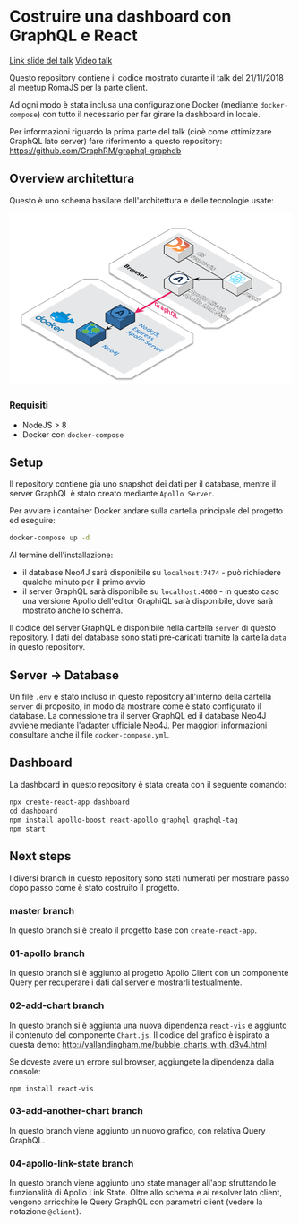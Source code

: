 # Costruire una dashboard con GraphQL e React

[Link slide del talk](https://docs.google.com/presentation/d/1hY6oVJSPujvnBYfFrGeRi_MyafQjkbiobfK23ASHtXw/edit?usp=sharing)
[Video talk](https://youtu.be/U41lUJCs5H4?t=1768)

Questo repository contiene il codice mostrato durante il talk del 21/11/2018 al meetup RomaJS per la parte client.

Ad ogni modo è stata inclusa una configurazione Docker (mediante `docker-compose`) con tutto il necessario per far girare la dashboard in locale.

Per informazioni riguardo la prima parte del talk (cioè come ottimizzare GraphQL lato server) fare riferimento a questo repository: https://github.com/GraphRM/graphql-graphdb

## Overview architettura

Questo è uno schema basilare dell'architettura e delle tecnologie usate:

![repo-architecture](./diagram.png)

### Requisiti

* NodeJS > 8
* Docker con `docker-compose`

## Setup

Il repository contiene già uno snapshot dei dati per il database, mentre il server GraphQL è stato creato mediante `Apollo Server`.

Per avviare i container Docker andare sulla cartella principale del progetto ed eseguire:

```sh
docker-compose up -d
```

Al termine dell'installazione:
* il database Neo4J sarà disponibile su `localhost:7474` - può richiedere qualche minuto per il primo avvio
* il server GraphQL sarà disponibile su `localhost:4000` - in questo caso una versione Apollo dell'editor GraphiQL sarà disponibile, dove sarà mostrato anche lo schema.

Il codice del server GraphQL è disponibile nella cartella `server` di questo repository.
I dati del database sono stati pre-caricati tramite la cartella `data` in questo repository.

## Server -> Database

Un file `.env` è stato incluso in questo repository all'interno della cartella `server` di proposito, in modo da mostrare come è stato configurato il database.
La connessione tra il server GraphQL ed il database Neo4J avviene mediante l'adapter ufficiale Neo4J.
Per maggiori informazioni consultare anche il file `docker-compose.yml`.

## Dashboard

La dashboard in questo repository è stata creata con il seguente comando:

```
npx create-react-app dashboard
cd dashboard
npm install apollo-boost react-apollo graphql graphql-tag
npm start
```

## Next steps

I diversi branch in questo repository sono stati numerati per mostrare passo dopo passo come è stato costruito il progetto.

### master branch

In questo branch si è creato il progetto base con `create-react-app`.

### 01-apollo branch

In questo branch si è aggiunto al progetto Apollo Client con un componente Query per recuperare i dati dal server e mostrarli testualmente.

### 02-add-chart branch

In questo branch si è aggiunta una nuova dipendenza `react-vis` e aggiunto il contenuto del componente `Chart.js`.
Il codice del grafico è ispirato a questa demo: http://vallandingham.me/bubble_charts_with_d3v4.html

Se doveste avere un errore sul browser, aggiungete la dipendenza dalla console:

```
npm install react-vis
```

### 03-add-another-chart branch

In questo branch viene aggiunto un nuovo grafico, con relativa Query GraphQL.

### 04-apollo-link-state branch

In questo branch viene aggiunto uno state manager all'app sfruttando le funzionalità di Apollo Link State.
Oltre allo schema e ai resolver lato client, vengono arricchite le Query GraphQL con parametri client (vedere la notazione `@client`).